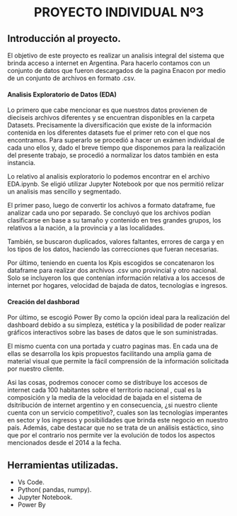 # <h1 align=center> **PROYECTO INDIVIDUAL Nº3** </h1>

## **Introducción al proyecto.**
El objetivo de este proyecto es realizar un analisis integral del sistema que brinda acceso a internet en Argentina. Para hacerlo contamos con un conjunto de datos que fueron descargados de la pagina Enacon por medio de un conjunto de archivos en formato .csv.

#### **Analisis Exploratorio de Datos (EDA)**

Lo primero que cabe mencionar es que nuestros datos provienen de dieciseis archivos diferentes y se encuentran disponibles en la carpeta Datasets. Precisamente la diversificación que existe de la información contenida en los diferentes datasets fue el primer reto con el que nos encontramos. Para superarlo se procedió a hacer un exámen individual de cada uno ellos y, dado el breve tiempo que disponemos para la realización del presente trabajo, se procedió a normalizar los datos también en esta instancia.

Lo relativo al analisis exploratorio  lo podemos encontrar en el archivo EDA.ipynb. Se eligió utilizar Jupyter Notebook por que nos permitió relizar un analisis mas sencillo y segmentado.

El primer paso, luego de convertir los achivos a formato dataframe, fue analizar cada uno por separado. Se concluyó que los archivos podían clasificarse en base a su tamaño y contenido en tres grandes grupos, los relativos a la nación, a la provincia y a las localidades.

También, se buscaron duplicados, valores faltantes, errores de carga y en los tipos de los datos, haciendo las correcciones que fueran necesarias.

Por último, teniendo en cuenta los Kpis escogidos se concatenaron los dataframe para realizar dos archivos .csv uno provincial y otro nacional. Solo se incluyeron los que contenían información relativa a los accesos de internet por hogares, velocidad de bajada de datos, tecnologías e ingresos. 


#### **Creación del dashborad**

Por último, se escogió Power By como la opción ideal para la realización del dashboard debido a su simpleza, estética y la posibilidad de poder realizar gráficos interactivos sobre las bases de datos que le son suministradas.

El mismo cuenta con una portada y cuatro paginas mas. En cada una de ellas se desarrolla los kpis propuestos facilitando una amplía gama de material visual que permite la fácil comprensión de la información solicitada por nuestro cliente.

Asi las cosas, podremos conocer como se distribuye los accesos de internet cada 100 habitantes sobre el territorio nacional , cual es la composición y la media de la velocidad de bajada en el sistema de dsitribución de internet argentino y en consecuencia, ¿si nuestro cliente cuenta con un servicio competitivo?, cuales son las tecnologías imperantes en sector y los ingresos y posibilidades que brinda este negocio en nuestro país. Además, cabe destacar que no se trata de un análisis estáctico, sino que por el contrario nos permite ver la evolución de todos los aspectos mencionados desde el 2014 a la fecha. 

## **Herramientas utilizadas.**

* Vs Code.
* Python( pandas, numpy).
* Jupyter Notebook.
* Power By


